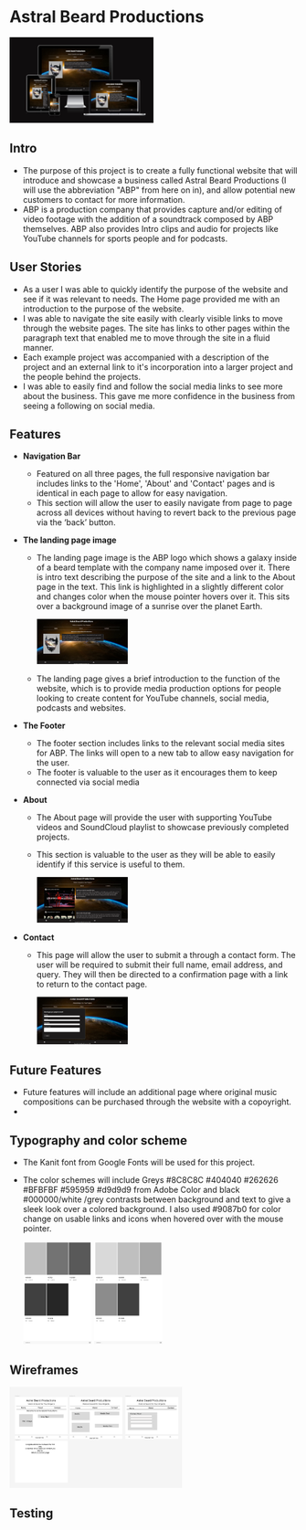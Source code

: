 # Astral Beard Productions

<!--add logo image here (landing page image)-->

<img src="readme-docs/responsive-screenshot.png" alt="image" width="50%" height="auto">

<!--1. Purpose of the project
1. user stories
2. Features
3. future features
4. Typography and color scheme
5. wireframes
=== 1-6 for planning and then write code ===
1. technology
2. testing
   8.1 code validation
   8.2 test cases (user story based with screenshots)
   8.3 fixed bugs
   8.4 supported screens and browsers
3. Deployment
   9.1 via code anywhere / VS code
   9.2 via github pages
4.  credits-->

## Intro

- The purpose of this project is to create a fully functional website that will introduce and showcase a business called Astral Beard Productions (I will use the abbreviation "ABP" from here on in), and allow potential new customers to contact for more information.
- ABP is a production company that provides capture and/or editing of video footage with the addition of a soundtrack composed by ABP themselves. ABP also provides Intro clips and audio for projects like YouTube channels for sports people and for podcasts.

<!--![Responsive Mockup](https://github.com/lucyrush/readme-template/blob/master/media/love_running_mockup.png)-->

## User Stories

- As a user I was able to quickly identify the purpose of the website and see if it was relevant to needs. The Home page provided me with an introduction to the purpose of the website.
- I was able to navigate the site easily with clearly visible links to move through the website pages. The site has links to other pages within the paragraph text that enabled me to move through the site in a fluid manner.
- Each example project was accompanied with a description of the project and an external link to it's incorporation into a larger project and the people behind the projects.
- I was able to easily find and follow the social media links to see more about the business. This gave me more confidence in the business from seeing a following on social media.

## Features

- **Navigation Bar**

  - Featured on all three pages, the full responsive navigation bar includes links to the 'Home', 'About' and 'Contact' pages and is identical in each page to allow for easy navigation.
  - This section will allow the user to easily navigate from page to page across all devices without having to revert back to the previous page via the ‘back’ button.

- **The landing page image**

  - The landing page image is the ABP logo which shows a galaxy inside of a beard template with the company name imposed over it. There is intro text describing the purpose of the site and a link to the About page in the text. This link is highlighted in a slightly different color and changes color when the mouse pointer hovers over it. This sits over a background image of a sunrise over the planet Earth.

      <img src="readme-docs/landing-page.png" alt="image of beard with galaxy inside, sunrise over earth from space & intro text" width="35%" height="auto">

  - The landing page gives a brief introduction to the function of the website, which is to provide media production options for people looking to create content for YouTube channels, social media, podcasts and websites.

- **The Footer**

  - The footer section includes links to the relevant social media sites for ABP. The links will open to a new tab to allow easy navigation for the user.
  - The footer is valuable to the user as it encourages them to keep connected via social media

<!--![Footer](https://github.com/lucyrush/readme-template/blob/master/media/love_running_footer.png)-->

- **About**

  - The About page will provide the user with supporting YouTube videos and SoundCloud playlist to showcase previously completed projects.
  - This section is valuable to the user as they will be able to easily identify if this service is useful to them.

    <img src="readme-docs/about-page.png" alt="Image of About page with YouTube video and descriptive text." width="35%" height="auto">

- **Contact**

  - This page will allow the user to submit a through a contact form. The user will be required to submit their full name, email address, and query. They will then be directed to a confirmation page with a link to return to the contact page.

    <img src="readme-docs/contact-page.png" alt="Image of Contact page with contact form." width="35%" height="auto">

## Future Features

- Future features will include an additional page where original music compositions can be purchased through the website with a copoyright.
-

## Typography and color scheme

- The Kanit font from Google Fonts will be used for this project.
- The color schemes will include Greys #8C8C8C #404040 #262626 #BFBFBF #595959 #d9d9d9 from Adobe Color and black #000000/white /grey contrasts between background and text to give a sleek look over a colored background. I also used #9087b0 for color change on usable links and icons when hovered over with the mouse pointer.

    <img src="readme-docs/adobe-color-black-grey-anthracite.jpeg" alt="Adobe color pallet image." width="25%" height="auto">
    <img src="readme-docs/adobe-color-grey-gradient-abstract.jpeg" alt="Adobe color pallet image." width="25%" height="auto">

## Wireframes

 <img src="readme-docs/wireframe-abp-website.png" alt="Wireframe image of website plan." width="60%" height="auto">

## Testing

<!--In this section, you need to convince the assessor that you have conducted enough testing to legitimately believe that the site works well. Essentially, in this part you will want to go over all of your project’s features and ensure that they all work as intended, with the project providing an easy and straightforward way for the users to achieve their goals.

In addition, you should mention in this section how your project looks and works on different browsers and screen sizes.

You should also mention in this section any interesting bugs or problems you discovered during your testing, even if you haven't addressed them yet.

If this section grows too long, you may want to split it off into a separate file and link to it from here.

### Validator Testing

- HTML
  - No errors were returned when passing through the official [W3C validator](https://validator.w3.org/nu/?doc=https%3A%2F%2Fcode-institute-org.github.io%2Flove-running-2.0%2Findex.html)
- CSS
  - No errors were found when passing through the official [(Jigsaw) validator](https://jigsaw.w3.org/css-validator/validator?uri=https%3A%2F%2Fvalidator.w3.org%2Fnu%2F%3Fdoc%3Dhttps%253A%252F%252Fcode-institute-org.github.io%252Flove-running-2.0%252Findex.html&profile=css3svg&usermedium=all&warning=1&vextwarning=&lang=en#css)

### Unfixed Bugs

You will need to mention unfixed bugs and why they were not fixed. This section should include shortcomings of the frameworks or technologies used. Although time can be a big variable to consider, paucity of time and difficulty understanding implementation is not a valid reason to leave bugs unfixed.

## Deployment

This section should describe the process you went through to deploy the project to a hosting platform (e.g. GitHub)

- The site was deployed to GitHub pages. The steps to deploy are as follows:
  - In the GitHub repository, navigate to the Settings tab
  - From the source section drop-down menu, select the Master Branch
  - Once the master branch has been selected, the page will be automatically refreshed with a detailed ribbon display to indicate the successful deployment.

The live link can be found here - <https://code-institute-org.github.io/love-running-2.0/index.html>

## Credits

In this section you need to reference where you got your content, media and extra help from. It is common practice to use code from other repositories and tutorials, however, it is important to be very specific about these sources to avoid plagiarism.

You can break the credits section up into Content and Media, depending on what you have included in your project.

### Content

- The text for the Home page was taken from Wikipedia Article A
- Instructions on how to implement form validation on the Sign Up page was taken from [Specific YouTube Tutorial](https://www.youtube.com/)
- The icons in the footer were taken from [Font Awesome](https://fontawesome.com/)

### Media

- The photos used on the home and sign up page are from This Open Source site
- The images used for the gallery page were taken from this other open source site

Congratulations on completing your Readme, you have made another big stride in the direction of being a developer!

## Other General Project Advice

Below you will find a couple of extra tips that may be helpful when completing your project. Remember that each of these projects will become part of your final portfolio so it’s important to allow enough time to showcase your best work!

- One of the most basic elements of keeping a healthy commit history is with the commit message. When getting started with your project, read through [this article](https://chris.beams.io/posts/git-commit/) by Chris Beams on How to Write  a Git Commit Message
  - Make sure to keep the messages in the imperative mood

- When naming the files in your project directory, make sure to consider meaningful naming of files, point to specific names and sections of content.
  - For example, instead of naming an image used ‘image1.png’ consider naming it ‘landing_page_img.png’. This will ensure that there are clear file paths kept.

- Do some extra research on good and bad coding practices, there are a handful of useful articles to read, consider reviewing the following list when getting started:
  - [Writing Your Best Code](https://learn.shayhowe.com/html-css/writing-your-best-code/)
  - [HTML & CSS Coding Best Practices](https://medium.com/@inceptiondj.info/html-css-coding-best-practice-fadb9870a00f)
  - [Google HTML/CSS Style Guide](https://google.github.io/styleguide/htmlcssguide.html#General)

Getting started with your Portfolio Projects can be daunting, planning your project can make-->
